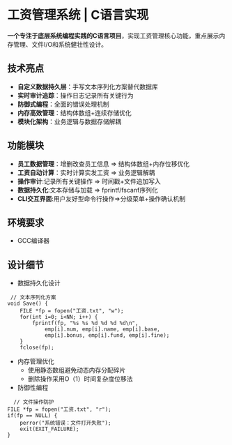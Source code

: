 # 工资管理系统 | C语言实现

**一个专注于底层系统编程实践的C语言项目**，实现工资管理核心功能，重点展示内存管理、文件I/O和系统健壮性设计。

##  技术亮点

- **自定义数据持久层**：手写文本序列化方案替代数据库
- **实时审计追踪**：操作日志记录所有关键行为
- **防御式编程**：全面的错误处理机制
- **内存高效管理**：结构体数组+连续存储优化
- **模块化架构**：业务逻辑与数据存储解耦

## 功能模块
- **员工数据管理**：增删改查员工信息 => 结构体数组+内存位移优化
- **工资自动计算**：实时计算实发工资 => 业务逻辑解耦
- **操作审计**:记录所有关键操作 => 时间戳+文件追加写入
- **数据持久化**:文本存储与加载 => fprintf/fscanf序列化
- **CLI交互界面**:用户友好型命令行操作=>分级菜单+操作确认机制

## 环境要求

- GCC编译器

## 设计细节

- 数据持久化设计
```
 // 文本序列化方案
void Save() {
    FILE *fp = fopen("工资.txt", "w");
    for(int i=0; i<NN; i++) {
        fprintf(fp, "%s %s %d %d %d %d\n", 
            emp[i].num, emp[i].name, emp[i].base,
            emp[i].bonus, emp[i].fund, emp[i].fine);
    }
    fclose(fp);
```
- 内存管理优化
  - 使用静态数组避免动态内存分配碎片
  - 删除操作采用O（1）时间复杂度位移法
- 防御性编程
```
  // 文件操作防护
FILE *fp = fopen("工资.txt", "r");
if(fp == NULL) {
    perror("系统错误：文件打开失败");
    exit(EXIT_FAILURE);
}
```
